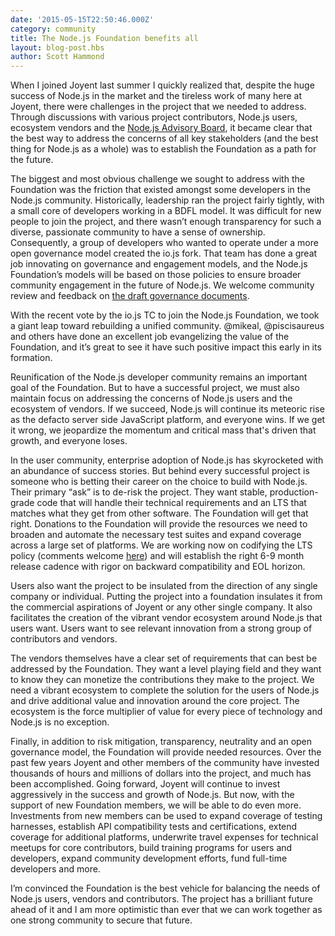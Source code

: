 ```yaml
---
date: '2015-05-15T22:50:46.000Z'
category: community
title: The Node.js Foundation benefits all
layout: blog-post.hbs
author: Scott Hammond
---
```


When I joined Joyent last summer I quickly realized that, despite the huge
success of Node.js in the market and the tireless work of many here at Joyent,
there were challenges in the project that we needed to address. Through
discussions with various project contributors, Node.js users, ecosystem
vendors and the [Node.js Advisory Board](http://nodeadvisoryboard.com), it
became clear that the best way to address the concerns of all key stakeholders
(and the best thing for Node.js as a whole) was to establish the Foundation as
a path for the future.

The biggest and most obvious challenge we sought to address with the
Foundation was the friction that existed amongst some developers in the
Node.js community. Historically, leadership ran the project fairly tightly,
with a small core of developers working in a BDFL model. It was difficult for
new people to join the project, and there wasn’t enough transparency for such
a diverse, passionate community to have a sense of ownership. Consequently, a
group of developers who wanted to operate under a more open governance model
created the io.js fork. That team has done a great job innovating on
governance and engagement models, and the Node.js Foundation’s models will be
based on those policies to ensure broader community engagement in the future
of Node.js. We welcome community review and feedback on [the draft governance
documents](https://github.com/joyent/nodejs-advisory-board/tree/master/governance-proposal).

With the recent vote by the io.js TC to join the Node.js Foundation, we took a
giant leap toward rebuilding a unified community. @mikeal, @piscisaureus and
others have done an excellent job evangelizing the value of the Foundation,
and it’s great to see it have such positive impact this early in its
formation.

Reunification of the Node.js developer community remains an important goal of
the Foundation. But to have a successful project, we must also maintain focus
on addressing the concerns of Node.js users and the ecosystem of vendors. If
we succeed, Node.js will continue its meteoric rise as the defacto server side
JavaScript platform, and everyone wins. If we get it wrong, we jeopardize the
momentum and critical mass that's driven that growth, and everyone loses.

In the user community, enterprise adoption of Node.js has skyrocketed with an
abundance of success stories. But behind every successful project is someone
who is betting their career on the choice to build with Node.js. Their primary
“ask” is to de-risk the project. They want stable, production-grade code that
will handle their technical requirements and an LTS that matches what they get
from other software. The Foundation will get that right. Donations to the
Foundation will provide the resources we need to broaden and automate the
necessary test suites and expand coverage across a large set of platforms. We
are working now on codifying the LTS policy (comments welcome
[here](https://github.com/nodejs/dev-policy/issues/67)) and will establish the
right 6-9 month release cadence with rigor on backward compatibility and EOL
horizon.

Users also want the project to be insulated from the direction of any single
company or individual. Putting the project into a foundation insulates it from
the commercial aspirations of Joyent or any other single company. It also
facilitates the creation of the vibrant vendor ecosystem around Node.js that
users want. Users want to see relevant innovation from a strong group of
contributors and vendors.

The vendors themselves have a clear set of requirements that can best be
addressed by the Foundation. They want a level playing field and they want to
know they can monetize the contributions they make to the project. We need a
vibrant ecosystem to complete the solution for the users of Node.js and drive
additional value and innovation around the core project. The ecosystem is the
force multiplier of value for every piece of technology and Node.js is no
exception.

Finally, in addition to risk mitigation, transparency, neutrality and an open
governance model, the Foundation will provide needed resources. Over the past
few years Joyent and other members of the community have invested thousands of
hours and millions of dollars into the project, and much has been
accomplished. Going forward, Joyent will continue to invest aggressively in
the success and growth of Node.js. But now, with the support of new Foundation
members, we will be able to do even more. Investments from new members can be
used to expand coverage of testing harnesses, establish API compatibility
tests and certifications, extend coverage for additional platforms, underwrite
travel expenses for technical meetups for core contributors, build training
programs for users and developers, expand community development efforts, fund
full-time developers and more.

I’m convinced the Foundation is the best vehicle for balancing the needs of
Node.js users, vendors and contributors. The project has a brilliant future
ahead of it and I am more optimistic than ever that we can work together as
one strong community to secure that future.
